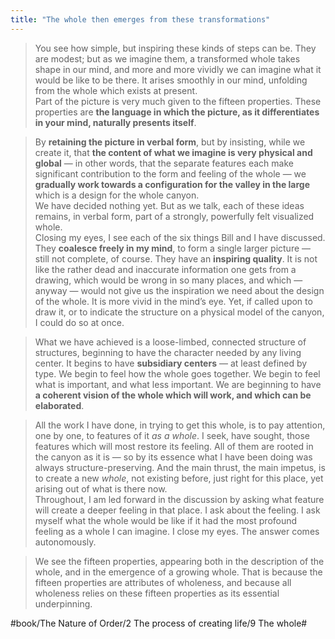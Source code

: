 ```yaml
---
title: "The whole then emerges from these transformations"
---
```


> You see how simple, but inspiring these kinds of steps can be. They are modest; but as we imagine them, a transformed whole takes shape in our mind, and more and more vividly we can imagine what it would be like to be there. It arises smoothly in our mind, unfolding from the whole which exists at present.  
> Part of the picture is very much given to the fifteen properties. These properties are **the language in which the picture, as it differentiates in your mind, naturally presents itself**.  

> By **retaining the picture in verbal form**, but by insisting, while we create it, that **the content of what we imagine is very physical and global** — in other words, that the separate features each make significant contribution to the form and feeling of the whole — we **gradually work towards a configuration for the valley in the large** which is a design for the whole canyon.  
> We have decided nothing yet. But as we talk, each of these ideas remains, in verbal form, part of a strongly, powerfully felt visualized whole.  
> Closing my eyes, I see each of the six things Bill and I have discussed. They **coalesce freely in my mind**, to form a single larger picture — still not complete, of course. They have an **inspiring quality**. It is not like the rather dead and inaccurate information one gets from a drawing, which would be wrong in so many places, and which — anyway — would not give us the inspiration we need about the design of the whole. It is more vivid in the mind’s eye. Yet, if called upon to draw it, or to indicate the structure on a physical model of the canyon, I could do so at once.  

> What we have achieved is a loose-limbed, connected structure of structures, beginning to have the character needed by any living center. It begins to have **subsidiary centers** — at least defined by type. We begin to feel how the whole goes together. We begin to feel what is important, and what less important. We are beginning to have **a coherent vision of the whole which will work, and which can be elaborated**.  

> All the work I have done, in trying to get this whole, is to pay attention, one by one, to features of it *as a whole*. I seek, have sought, those features which will most restore its feeling. All of them are rooted in the canyon as it is — so by its essence what I have been doing was always structure-preserving. And the main thrust, the main impetus, is to create a new *whole*, not existing before, just right for this place, yet arising out of what is there now.  
> Throughout, I am led forward in the discussion by asking what feature will create a deeper feeling in that place. I ask about the feeling. I ask myself what the whole would be like if it had the most profound feeling as a whole I can imagine. I close my eyes. The answer comes autonomously.  

> We see the fifteen properties, appearing both in the description of the whole, and in the emergence of a growing whole. That is because the fifteen properties are attributes of wholeness, and because all wholeness relies on these fifteen properties as its essential underpinning.  

#book/The Nature of Order/2 The process of creating life/9 The whole#